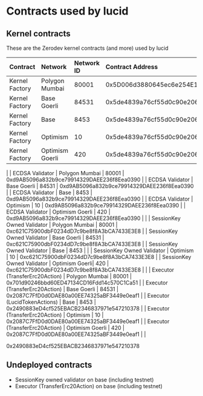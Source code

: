 # Contracts used by lucid

## Kernel contracts

These are the Zerodev kernel contracts (and more) used by lucid

| Contract | Network | Network ID | Contract Address |
| :--- | :--- | :--- | :--- |
| Kernel Factory | Polygon Mumbai | 80001 | 0x5D006d3880645ec6e254E18C1F879DAC9Dd71A39 |
| Kernel Factory | Base Goerli | 84531 | 0x5de4839a76cf55d0c90e2061ef4386d962E15ae3 |
| Kernel Factory | Base | 8453 | 0x5de4839a76cf55d0c90e2061ef4386d962E15ae3 |
| Kernel Factory | Optimism | 10 | 0x5de4839a76cf55d0c90e2061ef4386d962E15ae3 |
| Kernel Factory | Optimism Goerli | 420 | 0x5de4839a76cf55d0c90e2061ef4386d962E15ae3 |
|
| ECDSA Validator | Polygon Mumbai | 80001 | 0xd9AB5096a832b9ce79914329DAEE236f8Eea0390 |
| ECDSA Validator | Base Goerli | 84531 | 0xd9AB5096a832b9ce79914329DAEE236f8Eea0390 |
| ECDSA Validator | Base | 8453 | 0xd9AB5096a832b9ce79914329DAEE236f8Eea0390 |
| ECDSA Validator | Optimism | 10 | 0xd9AB5096a832b9ce79914329DAEE236f8Eea0390 |
| ECDSA Validator | Optimism Goerli | 420 | 0xd9AB5096a832b9ce79914329DAEE236f8Eea0390 |
|
| SessionKey Owned Validator | Polygon Mumbai | 80001 | 0xc621C75900dbF0234dD7c9be8f8A3bCA7433E3E8 |
| SessionKey Owned Validator | Base Goerli | 84531 | 0xc621C75900dbF0234dD7c9be8f8A3bCA7433E3E8 |
| SessionKey Owned Validator | Base | 8453 | |
| SessionKey Owned Validator | Optimism | 10 | 0xc621C75900dbF0234dD7c9be8f8A3bCA7433E3E8 |
| SessionKey Owned Validator | Optimism Goerli| 420 | 0xc621C75900dbF0234dD7c9be8f8A3bCA7433E3E8 |
|
| Executor (TransferErc20Action) | Polygon Mumbai | 80001 | 0x701d90246bbd60ED47134CD16Fdd14c570C1Ca51 |
| Executor (TransferErc20Action) | Base Goerli | 84531 | 0x2087C7FfD0d0DAE80a00EE74325aBF3449e0eaf1 |
| Executor (LucidTokenActions) | Base | 8453 | 0x2490883eD4cf525EBACB2346837971e547210378 |
| Executor (TransferErc20Action) | Optimism | 10 | 0x2087C7FfD0d0DAE80a00EE74325aBF3449e0eaf1 |
| Executor (TransferErc20Action) | Optimism Goerli | 420 | 0x2087C7FfD0d0DAE80a00EE74325aBF3449e0eaf1 |
|


0x2490883eD4cf525EBACB2346837971e547210378

## Undeployed contracts

- SessionKey owned validator on base (including testnet)
- Executor (TransferErc20Action) on base (including testnet)

